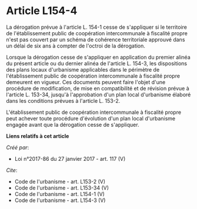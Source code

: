 # Article L154-4

La dérogation prévue à l'article L. 154-1 cesse de s'appliquer si le territoire de l'établissement public de coopération
intercommunale à fiscalité propre n'est pas couvert par un schéma de cohérence territoriale approuvé dans un délai de six ans
à compter de l'octroi de la dérogation. 

Lorsque la dérogation cesse de s'appliquer en application du premier alinéa du présent article ou du dernier alinéa de
l'article L. 154-3, les dispositions des plans locaux d'urbanisme applicables dans le périmètre de l'établissement public de
coopération intercommunale à fiscalité propre demeurent en vigueur. Ces documents peuvent faire l'objet d'une procédure de
modification, de mise en compatibilité et de révision prévue à l'article L. 153-34, jusqu'à l'approbation d'un plan local
d'urbanisme élaboré dans les conditions prévues à l'article L. 153-2. 

L'établissement public de coopération intercommunale à fiscalité propre peut achever toute procédure d'évolution d'un plan
local d'urbanisme engagée avant que la dérogation cesse de s'appliquer.

**Liens relatifs à cet article**

_Créé par_:

  - Loi n°2017-86 du 27 janvier 2017 - art. 117 (V)

_Cite_:

  - Code de l'urbanisme - art. L153-2 (V)
  - Code de l'urbanisme - art. L153-34 (V)
  - Code de l'urbanisme - art. L154-1 (V)
  - Code de l'urbanisme - art. L154-3 (V)
